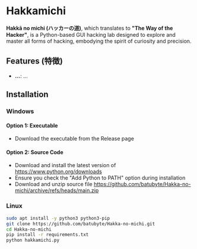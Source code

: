# Hakkamichi

**Hakkā no michi (ハッカーの道)**, which translates to **"The Way of the Hacker"**, is a Python-based GUI hacking lab designed to explore and master all forms of hacking, embodying the spirit of curiosity and precision.

## Features (特徴)

- **...**: ...

## Installation

### Windows
#### Option 1: Executable
   - Download the executable from the Release page

#### Option 2: Source Code
   - Download and install the latest version of https://www.python.org/downloads
   - Ensure you check the "Add Python to PATH" option during installation
   - Download and unzip source file https://github.com/batubyte/Hakka-no-michi/archive/refs/heads/main.zip

### Linux
```bash
sudo apt install -y python3 python3-pip
git clone https://github.com/batubyte/Hakka-no-michi.git
cd Hakka-no-michi
pip install -r requirements.txt
python hakkamichi.py
```
